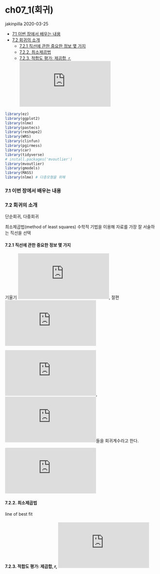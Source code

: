 ch07\_1(회귀)
================
jakinpilla
2020-03-25

  - [7.1 이번 장에서 배우는 내용](#이번-장에서-배우는-내용)
  - [7.2 회귀의 소개](#회귀의-소개)
      - [7.2.1 직선에 관한 중요한 정보 몇 가지](#직선에-관한-중요한-정보-몇-가지)
      - [7.2.2. 최소제곱법](#최소제곱법)
      - [7.2.3. 적합도 평가: 제곱합, r,
        ![R^{2}](https://latex.codecogs.com/png.latex?R%5E%7B2%7D
        "R^{2}")](#적합도-평가-제곱합-r-r2)

``` r
library(ez)
library(ggplot2)
library(nlme)
library(pastecs)
library(reshape2)
library(WRS)
library(clinfun)
library(pgirmess)
library(car)
library(tidyverse)
# install.packages('mvoutlier')
library(mvoutlier)
library(gmodels)
library(MASS)
library(nlme) # 다층모형을 위해
```

### 7.1 이번 장에서 배우는 내용

### 7.2 회귀의 소개

단순회귀, 다중회귀

최소제곱법(method of least squares) 수학적 기법을 이용해 자료를 가장 잘 서술하는 직선을 선택

#### 7.2.1 직선에 관한 중요한 정보 몇 가지

기울기 ![b\_{1}](https://latex.codecogs.com/png.latex?b_%7B1%7D "b_{1}"),
절편 ![b\_{0}](https://latex.codecogs.com/png.latex?b_%7B0%7D "b_{0}")

![b\_{1}](https://latex.codecogs.com/png.latex?b_%7B1%7D "b_{1}"),
![b\_{0}](https://latex.codecogs.com/png.latex?b_%7B0%7D "b_{0}")들을
회귀계수라고 한다.

  
![Y\_{i} = (b\_{0} + b\_{1} X\_{i}) +
\\epsilon\_{i}](https://latex.codecogs.com/png.latex?Y_%7Bi%7D%20%3D%20%28b_%7B0%7D%20%2B%20b_%7B1%7D%20X_%7Bi%7D%29%20%2B%20%5Cepsilon_%7Bi%7D
"Y_{i} = (b_{0} + b_{1} X_{i}) + \\epsilon_{i}")  

#### 7.2.2. 최소제곱법

line of best fit

#### 7.2.3. 적합도 평가: 제곱합, r, ![R^{2}](https://latex.codecogs.com/png.latex?R%5E%7B2%7D "R^{2}")
